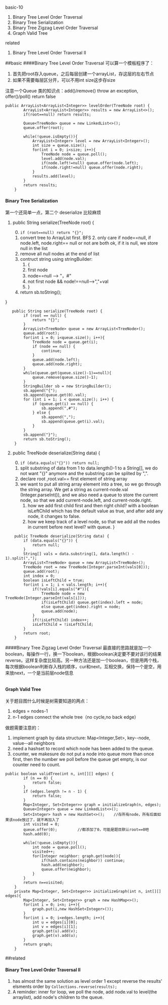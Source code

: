 basic-10

1. Binary Tree Level Order Traversal
2. Binary Tree Serialization
3. Binary Tree Zigzag Level Order Traversal
4.  Graph Valid Tree

related

1.  Binary Tree Level Order Traversal II





##basic
####Binary Tree Level Order Traversal
可以算一个模板程序了：

1. 首先把root存入queue，之后每层创建一个arrayList，存这层的左右节点
2. 如果不需要每层区分开，可以不用int size这步存size

注意一个Queue 类的知识点：add()/remove() throw an exception, offer()/poll() return false

```
public ArrayList<ArrayList<Integer>> levelOrder(TreeNode root) {
        ArrayList<ArrayList<Integer>> results = new ArrayList<>();
        if(root==null) return results;
        
        Queue<TreeNode> queue = new LinkedList<>();
        queue.offer(root);
        
        while(!queue.isEmpty()){
            ArrayList<Integer> level = new ArrayList<Integer>();
            int size = queue.size();
            for(int i = 0; i<size; i++){
                TreeNode node = queue.poll();
                level.add(node.val);
                if(node.left!=null) queue.offer(node.left);
                if(node.right!=null) queue.offer(node.right);
            }
            results.add(level);
        }
        return results;
    }
```

#### Binary Tree Serialization
第一个还简单一点，第二个 deserialize 比较麻烦
1. public String serialize(TreeNode root) {

    0. `if (root==null) return "{}";`
    1. convert tree to ArrayList first. BFS
        2. only care if node==null, if node.left, node.right== null or not are both ok, if it is null, we store null in the list
    3. remove all null nodes at the end of list
    4. contruct string using stringBuilder:
        1. {
        2. first node
        3. node==null --> "，#"
        4. not first node && node!==null-->","+val
        5. } 
    5. return sb.toString();

}
```
   public String serialize(TreeNode root) {
        if (root == null) {
            return "{}";
        }
        ArrayList<TreeNode> queue = new ArrayList<TreeNode>();
        queue.add(root);
        for(int i = 0; i<queue.size(); i++){
            TreeNode node = queue.get(i);
            if (node == null) {
                continue;
            }
            queue.add(node.left);
            queue.add(node.right);
        }
        while(queue.get(queue.size()-1)==null){
            queue.remove(queue.size()-1);
        }
        StringBuilder sb = new StringBuilder();
        sb.append("{");
        sb.append(queue.get(0).val);
        for (int i = 1; i < queue.size(); i++) {
            if (queue.get(i) == null) {
                sb.append(",#");
            } else {
                sb.append(",");
                sb.append(queue.get(i).val);
            }
        }
        sb.append("}");
        return sb.toString();
    }
```

2. public TreeNode deserialize(String data) {

    0. `if (data.equals("{}")) return null;`
    1. split substring of data from 1 to data.length()-1 to a String[], we do not want "{}" anymore and the substring can be splited by ",".
    2. declare root ,root.val== first element of string array
    3. we want to put all string array element into a tree, so we go through the string array. We get a string as current-node.val (Integer.parseInt()), and we also  need a queue to store the current node, so that we add current-node.left, and current-node.right.
        1. how we add first child first and then right child? with a boolean isLeftChild which has the default value as true, and after add any node, it changes to false.
        2. how we keep track of a level node, so that we add all the nodes in current before next level? with queue.
}
```
    public TreeNode deserialize(String data) {
        if (data.equals("{}")) {
            return null;
        }
        String[] vals = data.substring(1, data.length() - 1).split(",");
        ArrayList<TreeNode> queue = new ArrayList<TreeNode>();    
        TreeNode root = new TreeNode(Integer.parseInt(vals[0]));
        queue.add(root);
        int index = 0;
        boolean isLeftChild = true;
        for(int i = 1; i < vals.length; i++){
            if(!vals[i].equals("#")){
                TreeNode node = new TreeNode(Integer.parseInt(vals[i]));
                if(isLeftChild) queue.get(index).left = node;
                else queue.get(index).right = node;
                queue.add(node);
            }
            if(!isLeftChild) index++;
            isLeftChild = !isLeftChild;
        }
        return root;
    }
```

####Binary Tree Zigzag Level Order Traversal
最直接的思路就是加一个boolean，每操作一行，换一下boolean，根据boolean决定要不要对该行的结果reverse。这样复杂度比较高。另一种方法还是加一个boolean，但是用两个栈，每次根据boolean判断存入栈的顺序，cur和next，互相交换，保持一个是空，用来放next，一个是当前层node信息
```

```


#### Graph Valid Tree
关于题目图什么时候是树需要知道的两点：

1. edges = nodes-1
2. n-1 edges connect the whole tree（no cycle,no back edge）

做题需要注意的：

1. implement graph by data structure: Map<Integer,Set<Integer>>, key--node, value--all neighbors
2. need a hashset to record which node has been added to the queue.
3. counter, we makesure do not put a node into queue more than once first, then the number we poll before the queue get empty, is our counter need to count.

```
public boolean validTree(int n, int[][] edges) {
        if (n == 0) {
            return false;
        }
        if (edges.length != n - 1) {
            return false;
        }
        Map<Integer, Set<Integer>> graph = initializeGraph(n, edges);
        Queue<Integer> queue = new LinkedList<>();
        Set<Integer> hash = new HashSet<>();    //存所有node，所有后面如果该node放过了，就不再加入了
        int visited = 0;
        queue.offer(0);         //都添加了0，可能是题目默认root==0吧
        hash.add(0);
        
        while(!queue.isEmpty()){
            int node = queue.poll();
            visited++;
            for(Integer neighbor: graph.get(node)){
                if(hash.contains(neighbor)) continue;
                hash.add(neighbor);
                queue.offer(neighbor);
            }
        }
        return n==visited;
    }
    private Map<Integer, Set<Integer>> initializeGraph(int n, int[][] edges){
        Map<Integer, Set<Integer>> graph = new HashMap<>();
        for(int i = 0; i<n; i++){
            graph.put(i,new HashSet<Integer>());
        }
        for(int i = 0; i<edges.length; i++){
            int u = edges[i][0];
            int v = edges[i][1];
            graph.get(u).add(v);
            graph.get(v).add(u);
        }
        return graph;
    }
```





##related
#### Binary Tree Level Order Traversal II
1. has almost the same solution as level order 1 except reverse the results' elsments order by `Collections.reverse(results);`
2. A reminder: inner for loop, we poll the node, add node.val to level(the arraylist), add node's children to the queue.